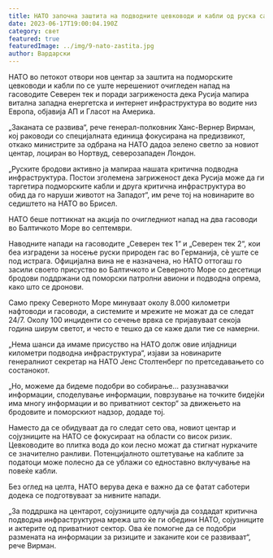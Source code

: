 ```yaml
---
title: НАТО започна заштита на подводните цевководи и кабли од руска саботажа
date: 2023-06-17T19:00:04.190Z
category: свет
featured: true
featuredImage: ../img/9-nato-zastita.jpg
author: Вардарски
---
```

НАТО во петокот отвори нов центар за заштита на подморските цевководи и кабли по се уште нерешениот очигледен напад на гасоводите Северен тек и поради загриженоста дека Русија мапира витална западна енергетска и интернет инфраструктура во водите низ Европа, објавија АП и Гласот на Америка.

„Заканата се развива“, рече генерал-полковник Ханс-Вернер Вирман, кој раководи со специјалната единица фокусирана на предизвикот, откако министрите за одбрана на НАТО дадоа зелено светло за новиот центар, лоциран во Нортвуд, северозападен Лондон.

„Руските бродови активно ја мапираа нашата критична подводна инфраструктура. Постои зголемена загриженост дека Русија може да ги таргетира подморските кабли и друга критична инфраструктура во обид да го наруши животот на Западот“, им рече тој на новинарите во седиштето на НАТО во Брисел.

НАТО беше поттикнат на акција по очигледниот напад на два гасоводи во Балтичкото Море во септември.

Наводните напади на гасоводите „Северен тек 1“ и „Северен тек 2“, кои беа изградени за носење руски природен гас во Германија, сè уште се под истрага. Официјална вина не е назначена, но НАТО оттогаш го засили своето присуство во Балтичкото и Северното Море со десетици бродови поддржани од поморски патролни авиони и подводна опрема, како што се дронови.

Само преку Северното Море минуваат околу 8.000 километри нафтоводи и гасоводи, а системите и мрежите не можат да се следат 24/7. Околу 100 инциденти со сечење врвка се пријавуваат секоја година ширум светот, и често е тешко да се каже дали тие се намерни.

„Нема шанси да имаме присуство на НАТО долж овие илјадници километри подводна инфраструктура“, изјави за новинарите генералниот секретар на НАТО Јенс Столтенберг по претседавањето со состанокот.

„Но, можеме да бидеме подобри во собирање... разузнавачки информации, споделување информации, поврзување на точките бидејќи има многу информации и во приватниот сектор“ за движењето на бродовите и поморскиот надзор, додаде тој.

Наместо да се обидуваат да го следат сето ова, новиот центар и сојузниците на НАТО се фокусираат на области со висок ризик. Цевководите во плитка вода до кои лесно можат да стигнат нуркачите се значително ранливи. Потенцијалното оштетување на каблите за податоци може полесно да се ублажи со едноставно вклучување на повеќе кабли.

Без оглед на целта, НАТО верува дека е важно да се фатат саботери додека се подготвуваат за нивните напади.

„За поддршка на центарот, сојузниците одлучија да создадат критична подводна инфраструктурна мрежа што ќе ги обедини НАТО, сојузниците и актерите од приватниот сектор. Ова ќе помогне да се подобри размената на информации за ризиците и заканите кои се развиваат“, рече Вирман.